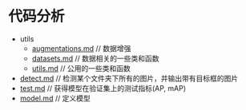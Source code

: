 # 代码分析
- utils
  - [augmentations.md](utils/datasets.md#utilsdatasetsutilsdatasetpy) // 数据增强
  - [datasets.md](utils/datasets.md#utilsdatasetsutilsdatasetpy) // 数据相关的一些类和函数
  - [utils.md](utils/utils.md#utilsutilsutilsutilspy) // 公用的一些类和函数
- [detect.md](detect.md#检测图像detectpy) // 检测某个文件夹下所有的图片，并输出带有目标框的图片
- [test.md](test.md#模型测试testpy) // 获得模型在验证集上的测试指标(AP, mAP)
- [model.md](model.md#modelmodelpy) // 定义模型
